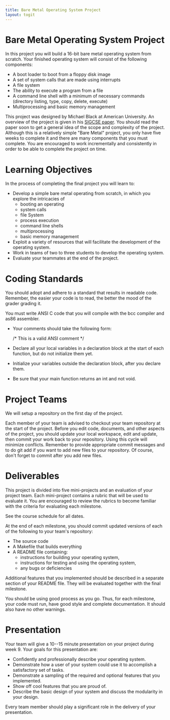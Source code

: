 ```yaml
---
title: Bare Metal Operating System Project
layout: togit
---
```


# Bare Metal Operating System Project

In this project you will build a 16-bit bare metal operating system
from scratch.  Your finished operating system will consist of the
following components:

* A boot loader to boot from a floppy disk image
* A set of system calls that are made using interrupts
* A file system
* The ability to execute a program from a file
* A command line shell with a minimum of necessary commands (directory listing, type, copy, delete, execute)
* Multiprocessing and basic memory management


This project was designed by Michael Black at American University. An
overview of the project is given in his [SIGCSE
 paper](OS_paper_for_sigcse_2009_final.pdf). You should read the
paper soon to get a general idea of the scope and complexity of the
project. Although this is a relatively simple "Bare Metal" project,
you only have five weeks to complete it and there are many components
that you must complete. You are encouraged to work incrementally and
consistently in order to be able to complete the project on time.

# Learning Objectives

In the process of completing the final project you will learn to:

* Develop a simple bare metal operating from scratch, in which
you explore the intricacies of
    - booting an operating
    - system calls
    - file System
    - process execution
    - command line shells
    - multiprocessing
    - basic memory management
* Exploit a variety of resources that will facilitate the
development of the operating system.
* Work in teams of two to three students to develop the
operating system.
* Evaluate your teammates at the end of the project.


# Coding Standards

You should adopt and adhere to a standard that results in readable
code. Remember, the easier your code is to read, the better the mood
of the grader grading it.

You must write ANSI C code that you will compile with the bcc compiler
and as86 assembler.

* Your comments should take the following form:

    /* This is a valid ANSI comment */

* Declare all your local variables in a declaration block at the start
  of each function, but do not initialize them yet.
* Initialize your variables outside the declaration block, after you
  declare them.
* Be sure that your main function returns an int and not void.


# Project Teams

We will setup a repository on the first day of the project.

Each member of your team is advised to checkout your team repository
at the start of the project.  Before you edit code, documents, and
other aspects of the project, you should update your local workspace,
edit and update, then commit your work back to your repository.  Using
this cycle will minimize conflicts.  Remember to provide appropriate
commit messages and to do git add if you want to add new files to your
repository.  Of course, don't forget to commit after you add new
files.


# Deliverables

This project is divided into five mini-projects and an evaluation of
your project team.  Each mini-project contains a rubric that will be
used to evaluate it.  You are encouraged to review the rubrics to
become familiar with the criteria for evaluating each milestone.

See the course schedule for all dates.

At the end of each milestone, you should commit updated versions of
each of the following to your team's repository:

* The source code
* A Makefile that builds everything
* A README file containing:
  - instructions for building your operating system,
  - instructions for testing and using the operating system,
  - any bugs or deficiencies

Additional features that you implemented should be described in a
separate section of your README file. They will be evaluated together
with the final milestone.

You should be using good process as you go.  Thus, for each milestone,
your code must run, have good style and complete documentation.  It
should also have no other warnings.


# Presentation

Your team will give a 10--15 minute presentation on your project
during week 9.  Your goals for this presentation
are:
* Confidently and professionally describe your operating system.
* Demonstrate how a user of your system could use it to accomplish a
  satisfactory set of tasks.
* Demonstrate a sampling of the required and optional features that
  you implemented.
* Show off cool features that you are proud of.
* Describe the basic design of your system and discuss the modularity
  in your design.

Every team member should play a significant role in the delivery of
your presentation.
